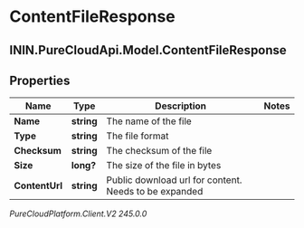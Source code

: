 # ContentFileResponse

## ININ.PureCloudApi.Model.ContentFileResponse

## Properties

|Name | Type | Description | Notes|
|------------ | ------------- | ------------- | -------------|
| **Name** | **string** | The name of the file | |
| **Type** | **string** | The file format | |
| **Checksum** | **string** | The checksum of the file | |
| **Size** | **long?** | The size of the file in bytes | |
| **ContentUrl** | **string** | Public download url for content. Needs to be expanded | |



_PureCloudPlatform.Client.V2 245.0.0_
